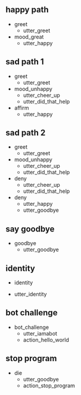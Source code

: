 ## happy path
* greet
  - utter_greet
* mood_great
  - utter_happy

## sad path 1
* greet
  - utter_greet
* mood_unhappy
  - utter_cheer_up
  - utter_did_that_help
* affirm
  - utter_happy

## sad path 2
* greet
  - utter_greet
* mood_unhappy
  - utter_cheer_up
  - utter_did_that_help
* deny
  - utter_cheer_up
  - utter_did_that_help
* deny
  - utter_happy
  - utter_goodbye

## say goodbye
* goodbye
  - utter_goodbye
  
## identity
* identity
 - utter_identity

## bot challenge
* bot_challenge
  - utter_iamabot
  - action_hello_world

<!-- only die via `/die` command, else will die on "di" and "de" and "dies" -->
## stop program
* die
  - utter_goodbye
  - action_stop_program